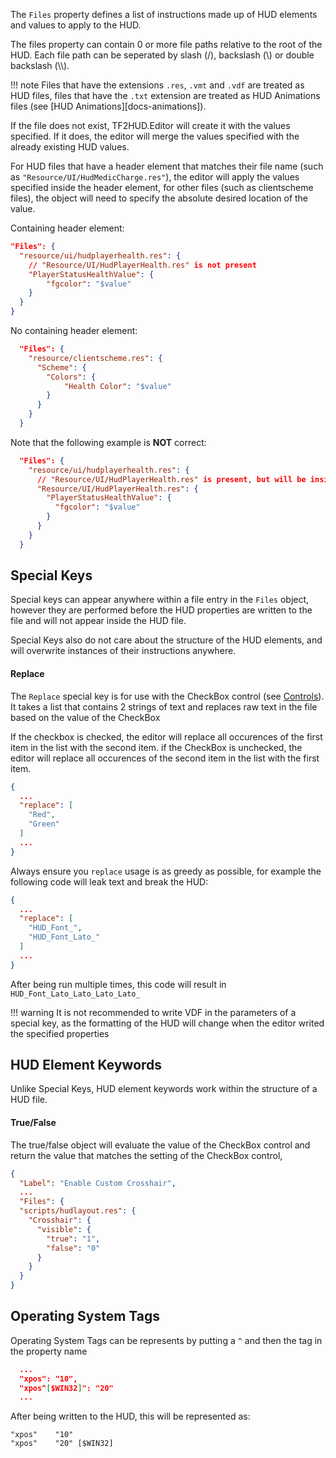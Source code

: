 The `Files` property defines a list of instructions made up of HUD elements and values to apply to the HUD.

The files property can contain 0 or more file paths relative to the root of the HUD. Each file path can be seperated by slash (/), backslash (\\) or double backslash (\\\\).

!!! note
    Files that have the extensions `.res`, `.vmt` and `.vdf` are treated as HUD files, files that have the `.txt` extension are treated as HUD Animations files (see [HUD Animations][docs-animations]).

If the file does not exist, TF2HUD.Editor will create it with the values specified. If it does, the editor will merge the values specified with the already existing HUD values.

For HUD files that have a header element that matches their file name (such as `"Resource/UI/HudMedicCharge.res"`), the editor will apply the values specified inside the header element, for other files (such as clientscheme files), the object will need to specify the absolute desired location of the value.

Containing header element:

```json
"Files": {
  "resource/ui/hudplayerhealth.res": {
    // "Resource/UI/HudPlayerHealth.res" is not present
    "PlayerStatusHealthValue": {
        "fgcolor": "$value"
    }
  }
}
```

No containing header element:

```json
  "Files": {
    "resource/clientscheme.res": {
      "Scheme": {
        "Colors": {
            "Health Color": "$value"
        }
      }
    }
  }
```


Note that the following example is **NOT** correct:

```json
  "Files": {
    "resource/ui/hudplayerhealth.res": {
      // "Resource/UI/HudPlayerHealth.res" is present, but will be inside itself!
      "Resource/UI/HudPlayerHealth.res": {
        "PlayerStatusHealthValue": {
          "fgcolor": "$value"
        }
      }
    }
  }
```

## Special Keys

Special keys can appear anywhere within a file entry in the `Files` object, however they are performed before the HUD properties are written to the file and will not appear inside the HUD file.

Special Keys also do not care about the structure of the HUD elements, and will overwrite instances of their instructions anywhere.

#### Replace

The `Replace` special key is for use with the CheckBox control (see [Controls][docs-controls]). It takes a list that contains 2 strings of text and replaces raw text in the file based on the value of the CheckBox

If the checkbox is checked, the editor will replace all occurences of the first item in the list with the second item. if the CheckBox is unchecked, the editor will replace all occurences of the second item in the list with the first item.

```json
{
  ...
  "replace": [
    "Red",
    "Green"
  ]
  ...
}
```

Always ensure you `replace` usage is as greedy as possible, for example the following code will leak text and break the HUD:

```json
{
  ...
  "replace": [
    "HUD_Font_",
    "HUD_Font_Lato_"
  ]
  ...
}
```

After being run multiple times, this code will result in `HUD_Font_Lato_Lato_Lato_Lato_`

!!! warning
    It is not recommended to write VDF in the parameters of a special key, as the formatting of the HUD will change when the editor writed the specified properties

## HUD Element Keywords

Unlike Special Keys, HUD element keywords work within the structure of a HUD file.

#### True/False

The true/false object will evaluate the value of the CheckBox control and return the value that matches the setting of the CheckBox control,

```json
{
  "Label": "Enable Custom Crosshair",
  ...
  "Files": {
  "scripts/hudlayout.res": {
    "Crosshair": {
      "visible": {
        "true": "1",
        "false": "0"
      }
    }
  }
}

```

## Operating System Tags

Operating System Tags can be represents by putting a `^` and then the tag in the property name

```json
  ...
  "xpos": "10",
  "xpos^[$WIN32]": "20"
  ...
```

After being written to the HUD, this will be represented as:

```
"xpos"    "10"
"xpos"    "20" [$WIN32]
```

<!-- MARKDOWN LINKS -->
[docs-controls]: https://www.editor.criticalflaw.ca/json/controls/